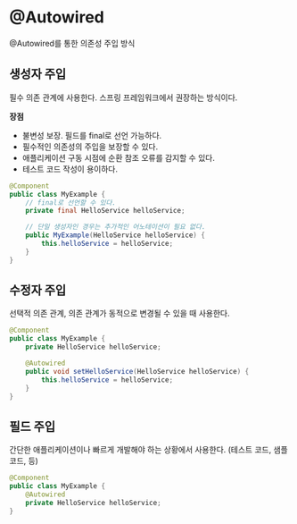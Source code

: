 # @Autowired
@Autowired를 통한 의존성 주입 방식

## 생성자 주입
필수 의존 관계에 사용한다.
스프링 프레임워크에서 권장하는 방식이다.

**장점**<br>
- 불변성 보장. 필드를 final로 선언 가능하다.
- 필수적인 의존성의 주입을 보장할 수 있다.
- 애플리케이션 구동 시점에 순환 참조 오류를 감지할 수 있다.
- 테스트 코드 작성이 용이하다.
```java
@Component
public class MyExample {
    // final로 선언할 수 있다.
    private final HelloService helloService;

    // 단일 생성자인 경우는 추가적인 어노테이션이 필요 없다.
    public MyExample(HelloService helloService) {
        this.helloService = helloService;
    }
}
```

## 수정자 주입
선택적 의존 관계, 의존 관계가 동적으로 변경될 수 있을 때 사용한다.
```java
@Component
public class MyExample {
    private HelloService helloService;

    @Autowired
    public void setHelloService(HelloService helloService) {
        this.helloService = helloService;
    }
}
```

## 필드 주입
간단한 애플리케이션이나 빠르게 개발해야 하는 상황에서 사용한다. (테스트 코드, 샘플 코드, 등)
```java
@Component
public class MyExample {
    @Autowired
    private HelloService helloService;
}
```
